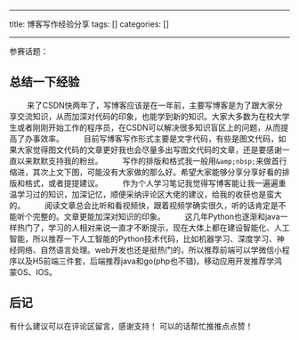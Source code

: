 
--- 
title:  博客写作经验分享 
tags: []
categories: [] 

---
 参赛话题：

## 总结一下经验

        来了CSDN快两年了，写博客应该是在一年前，主要写博客是为了跟大家分享交流知识，从而加深对代码的印象，也能学到新的知识。大家大多数为在校大学生或者刚刚开始工作的程序员，在CSDN可以解决很多知识盲区上的问题，从而提高了办事效率。         目前写博客写作形式主要是文字代码，有些是图文代码，如果大家觉得图文代码的文章更好我也会尽量多出写图文代码的文章，还是要感谢一直以来默默支持我的粉丝。         写作的排版和格式我一般用`&amp;nbsp;`来做首行缩进，其次上文下图，可能没有大家做的那么好。希望大家能够分享分享好看的排版和格式，或者提提建议。         作为个人学习笔记我觉得写博客能让我一遍遍重温学习过的知识，加深记忆，顺便采纳评论区大佬的建议，给我的收获也是蛮大的。         阅读文章总会比听和看视频快，跟着视频学确实很久，听的话肯定是不能听个完整的。文章更能加深对知识的印象。         这几年Python也逐渐和java一样热门了，学习的人相对来说一直才不断提示，现在大体上都在建设智能化、人工智能，所以推荐一下人工智能的Python技术代码，比如机器学习、深度学习、神经网络、自然语言处理。web开发也还是挺热门的，所以推荐前端可以学微信小程序以及H5前端三件套，后端推荐java和go(php也不错)。移动应用开发推荐学鸿蒙OS、IOS。

## 后记

有什么建议可以在评论区留言，感谢支持！ 可以的话帮忙推推点点赞！
